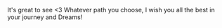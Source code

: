 It's great to see <3
Whatever path you choose, 
I wish you all the best in your journey and Dreams!

